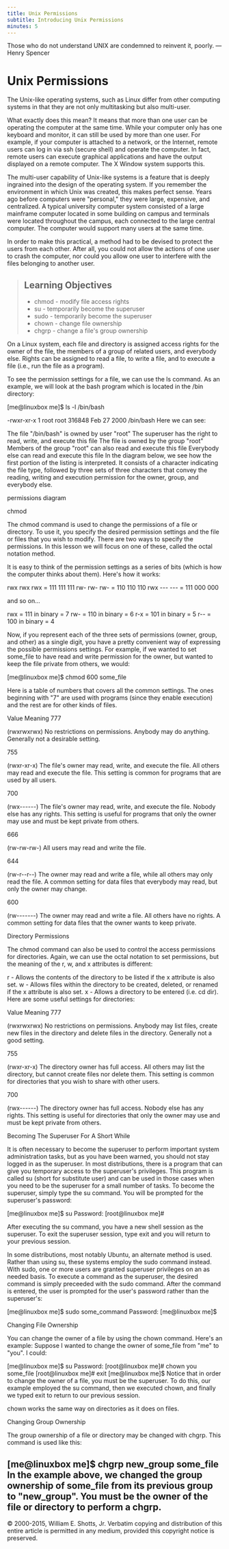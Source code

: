 ```yaml
---
title: Unix Permissions
subtitle: Introducing Unix Permissions
minutes: 5
---
```


Those who do not understand UNIX are condemned to reinvent it, poorly.
— Henry Spencer

# Unix Permissions

The Unix-like operating systems, such as Linux differ from other computing systems in that they are not only multitasking but also multi-user.

What exactly does this mean? It means that more than one user can be operating the computer at the same time. While your computer only has one keyboard and monitor, it can still be used by more than one user. For example, if your computer is attached to a network, or the Internet, remote users can log in via ssh (secure shell) and operate the computer. In fact, remote users can execute graphical applications and have the output displayed on a remote computer. The X Window system supports this.

The multi-user capability of Unix-like systems is a feature that is deeply ingrained into the design of the operating system. If you remember the environment in which Unix was created, this makes perfect sense. Years ago before computers were "personal," they were large, expensive, and centralized. A typical university computer system consisted of a large mainframe computer located in some building on campus and terminals were located throughout the campus, each connected to the large central computer. The computer would support many users at the same time.

In order to make this practical, a method had to be devised to protect the users from each other. After all, you could not allow the actions of one user to crash the computer, nor could you allow one user to interfere with the files belonging to another user.

> ## Learning Objectives
>
> *   chmod - modify file access rights
> *   su - temporarily become the superuser
> *   sudo - temporarily become the superuser
> *   chown - change file ownership
> *   chgrp - change a file's group ownership

On a Linux system, each file and directory is assigned access rights for the owner of the file, the members of a group of related users, and everybody else. Rights can be assigned to read a file, to write a file, and to execute a file (i.e., run the file as a program).

To see the permission settings for a file, we can use the ls command. As an example, we will look at the bash program which is located in the /bin directory:

[me@linuxbox me]$ ls -l /bin/bash


-rwxr-xr-x 1 root root  316848 Feb 27  2000 /bin/bash
Here we can see:

The file "/bin/bash" is owned by user "root"
The superuser has the right to read, write, and execute this file
The file is owned by the group "root"
Members of the group "root" can also read and execute this file
Everybody else can read and execute this file
In the diagram below, we see how the first portion of the listing is interpreted. It consists of a character indicating the file type, followed by three sets of three characters that convey the reading, writing and execution permission for the owner, group, and everybody else.

permissions diagram

chmod

The chmod command is used to change the permissions of a file or directory. To use it, you specify the desired permission settings and the file or files that you wish to modify. There are two ways to specify the permissions. In this lesson we will focus on one of these, called the octal notation method.

It is easy to think of the permission settings as a series of bits (which is how the computer thinks about them). Here's how it works:

rwx rwx rwx = 111 111 111
rw- rw- rw- = 110 110 110
rwx --- --- = 111 000 000

and so on...

rwx = 111 in binary = 7
rw- = 110 in binary = 6
r-x = 101 in binary = 5
r-- = 100 in binary = 4

Now, if you represent each of the three sets of permissions (owner, group, and other) as a single digit, you have a pretty convenient way of expressing the possible permissions settings. For example, if we wanted to set some_file to have read and write permission for the owner, but wanted to keep the file private from others, we would:

[me@linuxbox me]$ chmod 600 some_file

Here is a table of numbers that covers all the common settings. The ones beginning with "7" are used with programs (since they enable execution) and the rest are for other kinds of files.

Value	Meaning
777

(rwxrwxrwx) No restrictions on permissions. Anybody may do anything. Generally not a desirable setting.

755

(rwxr-xr-x) The file's owner may read, write, and execute the file. All others may read and execute the file. This setting is common for programs that are used by all users.

700

(rwx------) The file's owner may read, write, and execute the file. Nobody else has any rights. This setting is useful for programs that only the owner may use and must be kept private from others.

666

(rw-rw-rw-) All users may read and write the file.

644

(rw-r--r--) The owner may read and write a file, while all others may only read the file. A common setting for data files that everybody may read, but only the owner may change.

600

(rw-------) The owner may read and write a file. All others have no rights. A common setting for data files that the owner wants to keep private.

Directory Permissions

The chmod command can also be used to control the access permissions for directories. Again, we can use the octal notation to set permissions, but the meaning of the r, w, and x attributes is different:

r - Allows the contents of the directory to be listed if the x attribute is also set.
w - Allows files within the directory to be created, deleted, or renamed if the x attribute is also set.
x - Allows a directory to be entered (i.e. cd dir).
Here are some useful settings for directories:

Value	Meaning
777

(rwxrwxrwx) No restrictions on permissions. Anybody may list files, create new files in the directory and delete files in the directory. Generally not a good setting.

755

(rwxr-xr-x) The directory owner has full access. All others may list the directory, but cannot create files nor delete them. This setting is common for directories that you wish to share with other users.

700

(rwx------) The directory owner has full access. Nobody else has any rights. This setting is useful for directories that only the owner may use and must be kept private from others.

Becoming The Superuser For A Short While

It is often necessary to become the superuser to perform important system administration tasks, but as you have been warned, you should not stay logged in as the superuser. In most distributions, there is a program that can give you temporary access to the superuser's privileges. This program is called su (short for substitute user) and can be used in those cases when you need to be the superuser for a small number of tasks. To become the superuser, simply type the su command. You will be prompted for the superuser's password:

[me@linuxbox me]$ su
Password:
[root@linuxbox me]#

After executing the su command, you have a new shell session as the superuser. To exit the superuser session, type exit and you will return to your previous session.

In some distributions, most notably Ubuntu, an alternate method is used. Rather than using su, these systems employ the sudo command instead. With sudo, one or more users are granted superuser privileges on an as needed basis. To execute a command as the superuser, the desired command is simply preceeded with the sudo command. After the command is entered, the user is prompted for the user's password rather than the superuser's:

[me@linuxbox me]$ sudo some_command
Password:
[me@linuxbox me]$

Changing File Ownership

You can change the owner of a file by using the chown command. Here's an example: Suppose I wanted to change the owner of some_file from "me" to "you". I could:

[me@linuxbox me]$ su
Password:
[root@linuxbox me]# chown you some_file
[root@linuxbox me]# exit
[me@linuxbox me]$
Notice that in order to change the owner of a file, you must be the superuser. To do this, our example employed the su command, then we executed chown, and finally we typed exit to return to our previous session.

chown works the same way on directories as it does on files.

Changing Group Ownership

The group ownership of a file or directory may be changed with chgrp. This command is used like this:

[me@linuxbox me]$ chgrp new_group some_file
In the example above, we changed the group ownership of some_file from its previous group to "new_group". You must be the owner of the file or directory to perform a chgrp.
---
© 2000-2015, William E. Shotts, Jr. Verbatim copying and distribution of this entire article is permitted in any medium, provided this copyright notice is preserved.

